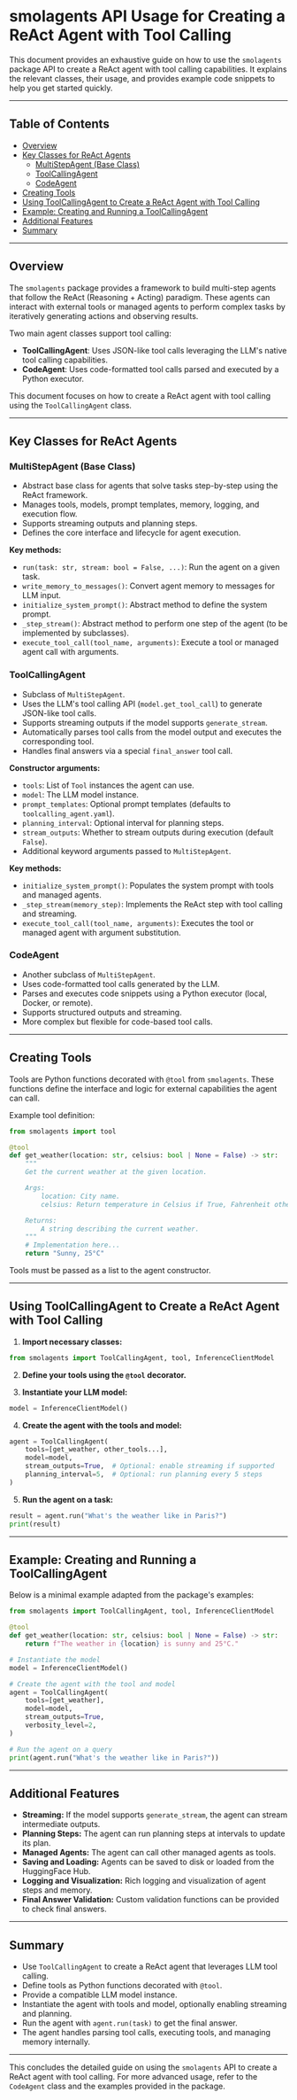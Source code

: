 # smolagents API Usage for Creating a ReAct Agent with Tool Calling

This document provides an exhaustive guide on how to use the `smolagents` package API to create a ReAct agent with tool calling capabilities. It explains the relevant classes, their usage, and provides example code snippets to help you get started quickly.

---

## Table of Contents

- [Overview](#overview)
- [Key Classes for ReAct Agents](#key-classes-for-react-agents)
  - [MultiStepAgent (Base Class)](#multistepagent-base-class)
  - [ToolCallingAgent](#toolcallingagent)
  - [CodeAgent](#codeagent)
- [Creating Tools](#creating-tools)
- [Using ToolCallingAgent to Create a ReAct Agent with Tool Calling](#using-toolcallingagent-to-create-a-react-agent-with-tool-calling)
- [Example: Creating and Running a ToolCallingAgent](#example-creating-and-running-a-toolcallingagent)
- [Additional Features](#additional-features)
- [Summary](#summary)

---

## Overview

The `smolagents` package provides a framework to build multi-step agents that follow the ReAct (Reasoning + Acting) paradigm. These agents can interact with external tools or managed agents to perform complex tasks by iteratively generating actions and observing results.

Two main agent classes support tool calling:

- **ToolCallingAgent**: Uses JSON-like tool calls leveraging the LLM's native tool calling capabilities.
- **CodeAgent**: Uses code-formatted tool calls parsed and executed by a Python executor.

This document focuses on how to create a ReAct agent with tool calling using the `ToolCallingAgent` class.

---

## Key Classes for ReAct Agents

### MultiStepAgent (Base Class)

- Abstract base class for agents that solve tasks step-by-step using the ReAct framework.
- Manages tools, models, prompt templates, memory, logging, and execution flow.
- Supports streaming outputs and planning steps.
- Defines the core interface and lifecycle for agent execution.

**Key methods:**

- `run(task: str, stream: bool = False, ...)`: Run the agent on a given task.
- `write_memory_to_messages()`: Convert agent memory to messages for LLM input.
- `initialize_system_prompt()`: Abstract method to define the system prompt.
- `_step_stream()`: Abstract method to perform one step of the agent (to be implemented by subclasses).
- `execute_tool_call(tool_name, arguments)`: Execute a tool or managed agent call with arguments.

### ToolCallingAgent

- Subclass of `MultiStepAgent`.
- Uses the LLM's tool calling API (`model.get_tool_call`) to generate JSON-like tool calls.
- Supports streaming outputs if the model supports `generate_stream`.
- Automatically parses tool calls from the model output and executes the corresponding tool.
- Handles final answers via a special `final_answer` tool call.

**Constructor arguments:**

- `tools`: List of `Tool` instances the agent can use.
- `model`: The LLM model instance.
- `prompt_templates`: Optional prompt templates (defaults to `toolcalling_agent.yaml`).
- `planning_interval`: Optional interval for planning steps.
- `stream_outputs`: Whether to stream outputs during execution (default `False`).
- Additional keyword arguments passed to `MultiStepAgent`.

**Key methods:**

- `initialize_system_prompt()`: Populates the system prompt with tools and managed agents.
- `_step_stream(memory_step)`: Implements the ReAct step with tool calling and streaming.
- `execute_tool_call(tool_name, arguments)`: Executes the tool or managed agent with argument substitution.

### CodeAgent

- Another subclass of `MultiStepAgent`.
- Uses code-formatted tool calls generated by the LLM.
- Parses and executes code snippets using a Python executor (local, Docker, or remote).
- Supports structured outputs and streaming.
- More complex but flexible for code-based tool calls.

---

## Creating Tools

Tools are Python functions decorated with `@tool` from `smolagents`. These functions define the interface and logic for external capabilities the agent can call.

Example tool definition:

```python
from smolagents import tool

@tool
def get_weather(location: str, celsius: bool | None = False) -> str:
    """
    Get the current weather at the given location.

    Args:
        location: City name.
        celsius: Return temperature in Celsius if True, Fahrenheit otherwise.

    Returns:
        A string describing the current weather.
    """
    # Implementation here...
    return "Sunny, 25°C"
```

Tools must be passed as a list to the agent constructor.

---

## Using ToolCallingAgent to Create a ReAct Agent with Tool Calling

1. **Import necessary classes:**

```python
from smolagents import ToolCallingAgent, tool, InferenceClientModel
```

2. **Define your tools using the `@tool` decorator.**

3. **Instantiate your LLM model:**

```python
model = InferenceClientModel()
```

4. **Create the agent with the tools and model:**

```python
agent = ToolCallingAgent(
    tools=[get_weather, other_tools...],
    model=model,
    stream_outputs=True,  # Optional: enable streaming if supported
    planning_interval=5,  # Optional: run planning every 5 steps
)
```

5. **Run the agent on a task:**

```python
result = agent.run("What's the weather like in Paris?")
print(result)
```

---

## Example: Creating and Running a ToolCallingAgent

Below is a minimal example adapted from the package's examples:

```python
from smolagents import ToolCallingAgent, tool, InferenceClientModel

@tool
def get_weather(location: str, celsius: bool | None = False) -> str:
    return f"The weather in {location} is sunny and 25°C."

# Instantiate the model
model = InferenceClientModel()

# Create the agent with the tool and model
agent = ToolCallingAgent(
    tools=[get_weather],
    model=model,
    stream_outputs=True,
    verbosity_level=2,
)

# Run the agent on a query
print(agent.run("What's the weather like in Paris?"))
```

---

## Additional Features

- **Streaming:** If the model supports `generate_stream`, the agent can stream intermediate outputs.
- **Planning Steps:** The agent can run planning steps at intervals to update its plan.
- **Managed Agents:** The agent can call other managed agents as tools.
- **Saving and Loading:** Agents can be saved to disk or loaded from the HuggingFace Hub.
- **Logging and Visualization:** Rich logging and visualization of agent steps and memory.
- **Final Answer Validation:** Custom validation functions can be provided to check final answers.

---

## Summary

- Use `ToolCallingAgent` to create a ReAct agent that leverages LLM tool calling.
- Define tools as Python functions decorated with `@tool`.
- Provide a compatible LLM model instance.
- Instantiate the agent with tools and model, optionally enabling streaming and planning.
- Run the agent with `agent.run(task)` to get the final answer.
- The agent handles parsing tool calls, executing tools, and managing memory internally.

---

This concludes the detailed guide on using the `smolagents` API to create a ReAct agent with tool calling. For more advanced usage, refer to the `CodeAgent` class and the examples provided in the package.